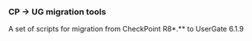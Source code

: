 ### CP -> UG migration tools

A set of scripts for migration from CheckPoint R8*.** to UserGate 6.1.9